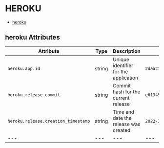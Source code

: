 
<!--- Hugo front matter used to generate the website version of this page:
--->

# HEROKU

- [heroku](#heroku)


## heroku Attributes

| Attribute  | Type | Description  | Examples  | Stability |
|---|---|---|---|---|
| `heroku.app.id` | string | Unique identifier for the application | `2daa2797-e42b-4624-9322-ec3f968df4da` | ![Experimental](https://img.shields.io/badge/-experimental-blue) |
| `heroku.release.commit` | string | Commit hash for the current release | `e6134959463efd8966b20e75b913cafe3f5ec` | ![Experimental](https://img.shields.io/badge/-experimental-blue) |
| `heroku.release.creation_timestamp` | string | Time and date the release was created | `2022-10-23T18:00:42Z` | ![Experimental](https://img.shields.io/badge/-experimental-blue) |
|---|---|---|---|---|


